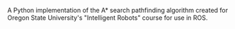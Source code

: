 A Python implementation of the A* search pathfinding algorithm created for Oregon State University's "Intelligent Robots" course for use in ROS.
